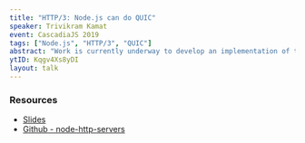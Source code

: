```yaml
---
title: "HTTP/3: Node.js can do QUIC"
speaker: Trivikram Kamat
event: CascadiaJS 2019
tags: ["Node.js", "HTTP/3", "QUIC"]
abstract: "Work is currently underway to develop an implementation of the new QUIC protocol with Node.js core. While still very experimental and new, this protocol will enable exciting new possibilities and applications. This talk will introduce the fundamentals of QUIC and the prototype implementation being developed."
ytID: Kqgv4Xs8yDI
layout: talk
---
```

### Resources

- [Slides](https://slides.com/trivikram/nodejs-quic-http3-cascadiajs)
- [Github - node-http-servers](https://github.com/trivikr/node-http-servers)
